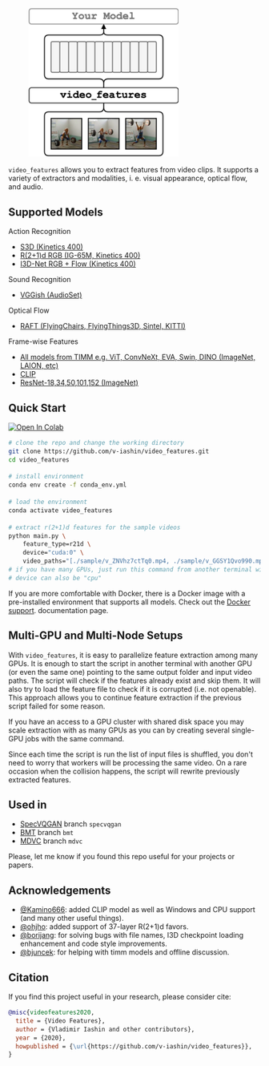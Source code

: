 <figure>
  <img src="_assets/base.png" width="300" />
</figure>

`video_features` allows you to extract features from video clips.
It supports a variety of extractors and modalities,
i. e. visual appearance, optical flow, and audio.

## Supported Models

Action Recognition

- [S3D (Kinetics 400)](https://v-iashin.github.io/video_features/models/s3d)
- [R(2+1)d RGB (IG-65M, Kinetics 400)](https://v-iashin.github.io/video_features/models/r21d)
- [I3D-Net RGB + Flow (Kinetics 400)](https://v-iashin.github.io/video_features/models/i3d)

Sound Recognition

- [VGGish (AudioSet)](https://v-iashin.github.io/video_features/models/vggish)

Optical Flow

- [RAFT (FlyingChairs, FlyingThings3D, Sintel, KITTI)](https://v-iashin.github.io/video_features/models/raft)

Frame-wise Features

- [All models from TIMM e.g. ViT, ConvNeXt, EVA, Swin, DINO (ImageNet, LAION, etc)](https://v-iashin.github.io/video_features/models/timm)
- [CLIP](https://v-iashin.github.io/video_features/models/clip)
- [ResNet-18,34,50,101,152 (ImageNet)](https://v-iashin.github.io/video_features/models/resnet)


## Quick Start

[![Open In Colab](https://colab.research.google.com/assets/colab-badge.svg)](https://colab.research.google.com/drive/1csJgkVQ3E2qOyVlcOM-ACHGgPBBKwE2Y?usp=sharing)


```bash
# clone the repo and change the working directory
git clone https://github.com/v-iashin/video_features.git
cd video_features

# install environment
conda env create -f conda_env.yml

# load the environment
conda activate video_features

# extract r(2+1)d features for the sample videos
python main.py \
    feature_type=r21d \
    device="cuda:0" \
    video_paths="[./sample/v_ZNVhz7ctTq0.mp4, ./sample/v_GGSY1Qvo990.mp4]"
# if you have many GPUs, just run this command from another terminal with another device
# device can also be "cpu"
```

If you are more comfortable with Docker, there is a
Docker image with a pre-installed environment that supports all models.
Check out the
[Docker support](https://v-iashin.github.io/video_features/meta/docker).
documentation page.


## Multi-GPU and Multi-Node Setups

With `video_features`, it is easy to parallelize feature extraction among many GPUs.
It is enough to start the script in another terminal with another GPU (or even the same one)
pointing to the same output folder and input video paths.
The script will check if the features already exist and skip them.
It will also try to load the feature file to check if it is corrupted (i.e. not openable).
This approach allows you to continue feature extraction if the previous script failed for some reason.

If you have an access to a GPU cluster with shared disk space you may scale
extraction with as many GPUs as you can by creating several single-GPU jobs with the same command.

Since each time the script is run the list of input files is shuffled, you don't need to worry that
workers will be processing the same video.
On a rare occasion when the collision happens, the script will rewrite previously extracted features.

## Used in

* [SpecVQGAN](https://arxiv.org/abs/2110.08791) branch `specvqgan`
* [BMT](https://arxiv.org/abs/2005.08271) branch `bmt`
* [MDVC](https://arxiv.org/abs/2003.07758) branch `mdvc`

Please, let me know if you found this repo useful for your projects or papers.


## Acknowledgements

- [@Kamino666](https://github.com/Kamino666): added CLIP model as well as Windows and CPU support (and many other useful things).
- [@ohjho](https://github.com/ohjho): added support of 37-layer R(2+1)d favors.
- [@borijang](https://github.com/borijang): for solving bugs with file names, I3D checkpoint loading enhancement and code style improvements.
- [@bjuncek](https://github.com/bjuncek): for helping with timm models and offline discussion.

## Citation

If you find this project useful in your research, please consider cite:

```bibtex
@misc{videofeatures2020,
  title = {Video Features},
  author = {Vladimir Iashin and other contributors},
  year = {2020},
  howpublished = {\url{https://github.com/v-iashin/video_features}},
}
```
